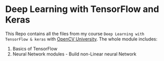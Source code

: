 # Deep Learning with TensorFlow and Keras
This Repo contains all the files from my course `Deep Learning with TensorFlow & keras` with [OpenCV University](https://opencv.org/university/deep-learning-with-tensorflow-keras/). The whole module includes:
1. Basics of TensorFlow
2. Neural Network modules - Build non-Linear neural Network



